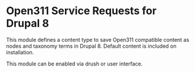 # Open311 Service Requests for Drupal 8

This module defines a content type to save Open311 compatible content as nodes and taxonomy terms in Drupal 8. 
Default content is included on installation.

This module can be enabled via drush or user interface.
